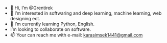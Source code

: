 - 👋 Hi, I’m @Grentirek
- 👀 I’m interested in softwaring and deep learning, machine learning, web designing ect.
- 🌱 I’m currently learning Python, English.
-   I’m looking to collaborate on software.
- 📫 Your can reach me with e-mail: karasimsek1441@gmail.com
